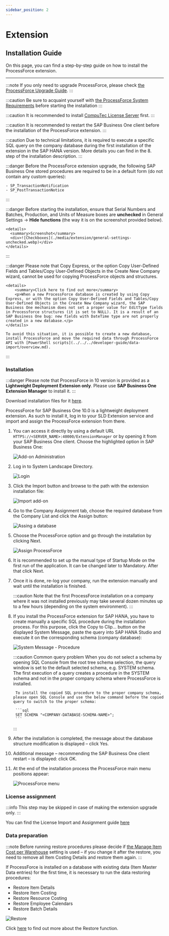 ```yaml
---
sidebar_position: 2
---
```


# Extension

## Installation Guide

On this page, you can find a step-by-step guide on how to install the ProcessForce extension.

---

:::note
    If you only need to upgrade ProcessForce, please check [the ProcessForce Upgrade Guide](../upgrade).
:::

:::caution
    Be sure to acquaint yourself with [the ProcessForce System Requirements](../../system-requirements.md) before starting the installation
:::

:::caution
    It is recommended to install [CompuTec License Server](./license-server) first.
:::

:::caution
    It is recommended to restart the SAP Business One client before the installation of the ProcessForce extension.
:::

:::caution
    Due to technical limitations, it is required to execute a specific SQL query on the company database during the first installation of the extension in the SAP HANA version. More details you can find in the 8. step of the installation description.
:::

:::danger
    Before the ProcessForce extension upgrade, the following SAP Business One stored procedures are required to be in a default form (do not contain any custom queries):

    - SP_TransactionNotification
    - SP_PostTransactionNotice
:::

:::danger
    Before starting the installation, ensure that Serial Numbers and Batches, Production, and Units of Measure boxes are **unchecked** in General Settings → **Hide functions** (the way it is on the screenshot provided below).

    <details>
      <summary>Screenshot</summary>
      <div>![Checkboxes](./media/extension/general-settings-unchecked.webp)</div>
    </details>
:::

:::danger
    Please note that Copy Express, or the option Copy User-Defined Fields and Tables/Copy User-Defined Objects in the Create New Company wizard, cannot be used for copying ProcessForce objects and structures.

    <details>
        <summary>Click here to find out more</summary>
        <p>When a new ProcessForce database is created by using Copy Express, or with the option Copy User-Defined Fields and Tables/Copy User-Defined Objects in the Create New Company wizard, the SAP Business One mechanism does not set a proper value for EditType fields in Processforce structures (it is set to NULL). It is a result of an SAP Business One bug: new fields with DateTime type are not properly created in a new database.</p>
    </details>

    To avoid this situation, it is possible to create a new database, install ProcessForce and move the required data through ProcessForce API with [PowerShell scripts](../../../developer-guide/data-import/overview.md).
:::

### Installation

:::danger
    Please note that ProcessForce in 10 version is provided as a **Lightweight Deployment Extension only**. Please use **SAP Business One Extension Manager** to install it.
:::

Download installation files for it [here](../../../processforce-releases/downloads.md).

ProcessForce for SAP Business One 10.0 is a lightweight deployment extension. As such to install it, log in to your SLD Extension service and import and assign the ProcessForce extension from there.

1. You can access it directly by using a default URL `HTTPS://<SERVER_NAME>:40000/ExtensionManager` or by opening it from your SAP Business One client. Choose the highlighted option in SAP Business One:

    ![Add-on Administration](./media/extension/addon-administration-extension.webp)

2. Log in to System Landscape Directory.

    ![Login](./media/extension/login.webp)

3. Click the Import button and browse to the path with the extension installation file:

    ![Import add-on](./media/extension/import-add-on.webp)

4. Go to the Company Assignment tab, choose the required database from the Company List and click the Assign button:

    ![Assing a database](./media/extension/assign-database.webp)

5. Choose the ProcessForce option and go through the installation by clicking Next.

    ![Assign ProcessForce](./media/extension/assign-processforce.webp)

6. It is recommended to set up the manual type of Startup Mode on the first run of the application. It can be changed later to Mandatory. After that click Next.

7. Once it is done, re-log your company, run the extension manually and wait until the installation is finished.

    :::caution
        Note that the first ProcessForce installation on a company where it was not installed previously may take several dozen minutes up to a few hours (depending on the system environment).
    :::

8. If you install the ProcessForce extension for SAP HANA, you have to create manually a specific SQL procedure during the installation process. For this purpose, click the Copy to Clip... button on the displayed System Message, paste the query into SAP HANA Studio and execute it on the corresponding schema (company database):

    ![System Message - Procedure](./media/extension/system-message-procedure.webp)

    :::caution Common query problem
        When you do not select a schema by opening SQL Console from the root tree schema selection, the query window is set to the default selected schema, e.g. SYSTEM schema. The first execution of a query creates a procedure in the SYSTEM schema and not in the proper company schema where ProcessForce is installed.

        To install the copied SQL procedure to the proper company schema, please open SQL Console and use the below command before the copied query to switch to the proper schema:

        ```sql
        SET SCHEMA "<COMPANY-DATABASE-SCHEMA-NAME>";
        ```
    :::
9. After the installation is completed, the message about the database structure modification is displayed – click Yes.

10. Additional message – recommending the SAP Business One client restart – is displayed: click OK.

11. At the end of the installation process the ProcessForce main menu positions appear:

    ![ProcessForce menu](./media/extension/processforce-menu.webp)

### License assignment

:::info
    This step may be skipped in case of making the extension upgrade only.
:::

You can find the License Import and Assignment guide [here](../../licensing/license-import-assignment.md)

### Data preparation

:::note
    Before running restore procedures please decide if [the Manage Item Cost per Warehouse](../../../user-guide/costing-material-and-resources/configuration.md) setting is used – if you change it after the restore, you need to remove all Item Costing Details and restore them again.
:::

If ProcessForce is installed on a database with existing data (Item Master Data entries) for the first time, it is necessary to run the data restoring procedures:

- Restore Item Details
- Restore Item Costing
- Restore Resource Costing
- Restore Employee Calendars
- Restore Batch Details

![Restore](./media/extension/restore.webp)

Click [here](../../../user-guide/system-initialzation/data-restore.md) to find out more about the Restore function.
